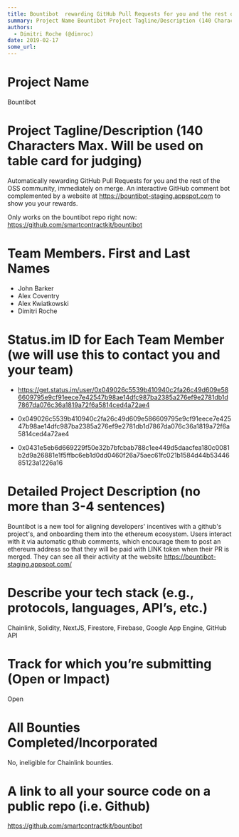 ```yaml
---
title: Bountibot  rewarding GitHub Pull Requests for you and the rest of the OSS community
summary: Project Name Bountibot Project Tagline/Description (140 Characters Max. Will be used on table card for judging) Automatically rewarding GitHub Pull Requests for you and the rest of the OSS community, immediately on merge. An interactive GitHub comment bot complemented by a website at https //bountibot-staging.appspot.com to show you your rewards. Only works on the bountibot repo right now: https://github.com/smartcontractkit/bountibot Team Members. First and Last Names John Barker Alex Coventry
authors:
  - Dimitri Roche (@dimroc)
date: 2019-02-17
some_url: 
---
```



# Project Name
Bountibot

# Project Tagline/Description (140 Characters Max. Will be used on table card for judging)
Automatically rewarding GitHub Pull Requests for you and the rest of the OSS community, immediately on merge. An interactive GitHub comment bot complemented by a website at https://bountibot-staging.appspot.com to show you your rewards.

Only works on the bountibot repo right now: https://github.com/smartcontractkit/bountibot

# Team Members. First and Last Names
- John Barker
- Alex Coventry
- Alex Kwiatkowski
- Dimitri Roche

# Status.im ID for Each Team Member (we will use this to contact you and your team)

- https://get.status.im/user/0x049026c5539b410940c2fa26c49d609e586609795e9cf91eece7e42547b98ae14dfc987ba2385a276ef9e2781db1d7867da076c36a1819a72f6a5814ced4a72ae4

- 0x049026c5539b410940c2fa26c49d609e586609795e9cf91eece7e42547b98ae14dfc987ba2385a276ef9e2781db1d7867da076c36a1819a72f6a5814ced4a72ae4
- 0x0431e5eb6d669229f50e32b7bfcbab788c1ee449d5daacfea180c0081b2d9a26881e1f5ffbc6eb1d0dd0460f26a75aec61fc021b1584d44b5344685123a1226a16


# Detailed Project Description (no more than 3-4 sentences)
Bountibot is a new tool for aligning developers' incentives with a github's project's, and onboarding them into the ethereum ecosystem. Users interact with it via automatic github comments, which encourage them to post an ethereum address so that they will be paid with LINK token when their PR is merged. They can see all their activity at the website https://bountibot-staging.appspot.com/

# Describe your tech stack (e.g., protocols, languages, API’s, etc.)
Chainlink, Solidity, NextJS, Firestore, Firebase, Google App Engine, GitHub API

# Track for which you’re submitting (Open or Impact)
Open

# All Bounties Completed/Incorporated
No, ineligible for Chainlink bounties.

# A link to all your source code on a public repo (i.e. Github)
https://github.com/smartcontractkit/bountibot



